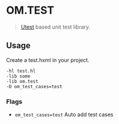 # OM.TEST

> [Utest](https://github.com/haxe-utest/utest) based unit test library.

## Usage

Create a test.hxml in your project.

```hxml
-hl test.hl
-lib some
-lib om.test
-D om_test_cases=test
```

### Flags

- `om_test_cases=test` Auto add test cases
